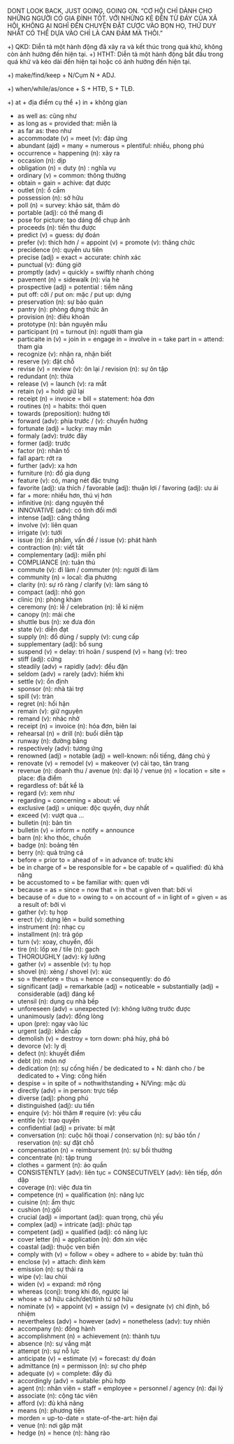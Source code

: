 DONT LOOK BACK, JUST GOING, GOING ON.
“CƠ HỘI CHỈ DÀNH CHO NHỮNG NGƯỜI CÓ GIA ĐÌNH TỐT. VỚI NHỮNG KẺ ĐẾN TỪ ĐÁY CỦA XÃ HỘI,
KHÔNG AI NGHĨ ĐẾN CHUYỆN ĐẶT CƯỢC VÀO BỌN HỌ, THỨ DUY NHẤT CÓ THỂ DỰA VÀO CHỈ LÀ CAN ĐẢM
MÀ THÔI.”

+) QKD: Diễn tả một hành động đã xảy ra và kết thúc trong quá khứ, không còn ảnh hưởng đến hiện tại.
+) HTHT: Diễn tả một hành động bắt đầu trong quá khứ và kéo dài đến hiện tại hoặc có ảnh hưởng đến hiện tại.

+) make/find/keep + N/Cụm N + ADJ.

+) when/while/as/once + S + HTĐ, S + TLĐ.

+) at + địa điểm cụ thể
+) in + không gian

- as well as: cũng như
- as long as = provided that: miễn là
- as far as: theo như
- accommodate (v) = meet (v): đáp ứng
- abundant (ajd) = many = numerous = plentiful: nhiều, phong phú
- occurrence = happening (n): xảy ra
- occasion (n): dịp
- obligation (n) = duty (n) : nghĩa vụ
- ordinary (v) = common: thông thường
- obtain = gain = achive: đạt được
- outlet (n): ổ cắm
- possession (n): sở hữu
- poll (n) = survey: khảo sát, thăm dò
- portable (adj): có thể mang đi
- pose for picture: tạo dáng để chụp ảnh
- proceeds (n): tiền thu được
- predict (v) = guess: dự đoán
- prefer (v): thích hơn / = appoint (v) = promote (v): thăng chức
- precidence (n): quyền ưu tiên
- precise (adj) = exact = accurate: chính xác
- punctual (v): đúng giờ
- promptly (adv) = quickly = swiftly nhanh chóng
- pavement (n) = sidewalk (n): vỉa hè
- prospective (adj) = potential : tiềm năng
- put off: cởi / put on: mặc / put up: dựng
- preservation (n): sự bảo quản
- pantry (n): phòng đựng thức ăn
- provision (n): điều khoản
- prototype (n): bản nguyên mẫu
- participant (n) = turnout (n): người tham gia
- particaite in (v) = join in = engage in = involve in = take part in = attend: tham gia
- recognize (v): nhận ra, nhận biết
- reserve (v): đặt chỗ
- revise (v) = review (v): ôn lại / revision (n): sự ôn tập
- redundant (n): thừa
- release (v) = launch (v): ra mắt
- retain (v) = hold: giữ lại
- receipt (n) = invoice = bill = statement: hóa đơn
- routines (n) = habits: thói quen
- towards (preposition): hướng tới
- forward (adv): phía trước / (v): chuyển hướng
- fortunate (adj) = lucky: may mắn
- formaly (adv): trước đây
- former (adj): trước
- factor (n): nhân tố
- fall apart: rớt ra
- further (adv): xa hơn
- furniture (n): đồ gia dụng
- feature (v): có, mang nét đặc trưng
- favorite (adj): ưa thích / favorable (adj): thuận lợi / favoring (adj): ưu ái
- far + more: nhiều hơn, thú vị hơn
- infinitive (n): dạng nguyên thể
- INNOVATIVE (adv): có tính đổi mới
- intense (adj): căng thẳng
- involve (v): liên quan
- irrigate (v): tưới
- issue (n): ẩn phẩm, vấn đề / issue (v): phát hành
- contraction (n): viết tắt
- complementary (adj): miễn phí
- COMPLIANCE (n): tuân thủ
- commute (v): đi làm / commuter (n): người đi làm
- community (n) = local: địa phương
- clarity (n): sự rõ ràng / clarify (v): làm sáng tỏ
- compact (adj): nhỏ gọn
- clinic (n): phòng khám
- ceremony (n): lễ / celebration (n): lễ kỉ niệm
- canopy (n): mái che
- shuttle bus (n): xe đưa đón
- state (v): diễn đạt
- supply (n): đồ dùng / supply (v): cung cấp
- supplementary (adj): bổ sung
- suspend (v) = delay: trì hoãn / suspend (v) = hang (v): treo
- stiff (adj): cứng
- steadily (adv) = rapidly (adv): đều đặn
- seldom (adv) = rarely (adv): hiếm khi
- settle (v): ổn định
- sponsor (n): nhà tài trợ
- spill (v): tràn
- regret (n): hối hận
- remain (v): giữ nguyên
- remand (v): nhác nhở
- receipt (n) = invoice (n): hóa đơn, biên lai
- rehearsal (n) = drill (n): buổi diễn tập
- runway (n): đường băng
- respectively (adv): tương ứng
- renowned (adj) = notable (adj) = well-known: nổi tiếng, đáng chú ý
- renovate (v) = remodel (v) = makeover (v) cải tạo, tân trang
- revenue (n): doanh thu / avenue (n): đại lộ / venue (n) = location = site = place: địa điểm
- regardless of: bất kể là
- regard (v): xem như
- regarding = concerning = about: về
- exclusive (adj) = unique: độc quyền, duy nhất
- exceed (v): vượt qua ...
- bulletin (n): bản tin
- bulletin (v) = inform = notify = announce
- barn (n): kho thóc, chuồn
- badge (n): boảng tên
- berry (n): quả trứng cá
- before = prior to = ahead of = in advance of: trước khi
- be in charge of = be responsible for = be capable of = qualified: đủ khả năng
- be accustomed to = be familiar with: quen với
- because = as = since = now that = in that = given that: bởi vì
- because of = due to = owing to = on account of = in light of = given = as a result of: bởi vì
- gather (v): tụ họp
- erect (v): dựng lên = build something
- instrument (n): nhạc cụ
- installment (n): trả góp
- turn (v): xoay, chuyển, đổi
- tire (n): lốp xe / tile (n): gạch
- THOROUGHLY (adv): kỹ lưỡng
- gather (v) = assenble (v): tụ họp
- shovel (n): xẻng / shovel (v): xúc
- so = therefore = thus = hence = consequently: do đó
- significant (adj) = remarkable (adj) = noticeable = substantially (adj) = considerable (adj) đáng kể
- utensil (n): dụng cụ nhà bếp
- unforeseen (adv) = unexpected (v): không lường trước được
- unanimously (adv): đồng lòng
- upon (pre): ngay vào lúc
- urgent (adj): khẩn cấp
- demolish (v) = destroy = torn down: phá hủy, phá bỏ
- devorce (v): ly dị
- defect (n): khuyết điểm
- debt (n): món nợ
- dedication (n): sự cống hiến / be dedicated to + N: dành cho / be dedicated to + Ving: cống hiến
- despise = in spite of = nothwithstanding + N/Ving: mặc dù
- directly (adv) = in person: trực tiếp
- diverse (adj): phong phú
- distinguished (adj): ưu tiến
- enquire (v): hỏi thăm # require (v): yêu cầu
- entitle (v): trao quyền
- confidential (adj) = private: bí mật
- conversation (n): cuộc hội thoại / conservation (n): sự bảo tồn / reservation (n): sự đặt chỗ
- compensation (n) = reimbursement (n): sự bồi thường
- concentrate (n): tập trung
- clothes = garment (n): áo quần
- CONSISTENTLY (adv): liên tục = CONSECUTIVELY (adv): liên tiếp, dồn dập
- coverage (n): việc đưa tin
- competence (n) = qualification (n): năng lực
- cuisine (n): ẩm thực
- cushion (n):gối
- crucial (adj) = important (adj): quan trọng, chủ yếu
- complex (adj) = intricate (adj): phức tạp
- competent (adj) = qualified (adj): có năng lực
- cover letter (n) = application (n): đơn xin việc
- coastal (adj): thuộc ven biển
- comply with (v) = follow = obey = adhere to = abide by: tuân thủ
- enclose (v) = attach: đính kèm
- emission (n): sự thải ra
- wipe (v): lau chùi
- widen (v) = expand: mở rộng
- whereas (conj): trong khi đó, ngược lại
- whose = sở hữu cách/det/tính từ sở hữu
- nominate (v) = appoint (v) = assign (v) = designate (v) chỉ định, bổ nhiệm
- nevertheless (adv) = however (adv) = nonetheless (adv): tuy nhiên
- accompany (n): đồng hành
- accomplishment (n) = achievement (n): thành tựu
- absence (n): sự vắng mặt
- attempt (n): sự nỗ lực
- anticipate (v) = estimate (v) = forecast: dự đoán
- admittance (n) = permisson (n): sự cho phép
- adequate (v) = complete: đầy đủ
- accordingly (adv) = suitable: phù hợp
- agent (n): nhân viên = staff = employee = personnel / agency (n): đại lý
- associate (n): cộng tác viên
- afford (v): đủ khả năng
- means (n): phương tiện
- morden = up-to-date = state-of-the-art: hiện đại
- venue (n): nơi gặp mặt
- hedge (n) = hence (n): hàng rào
